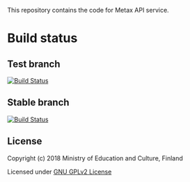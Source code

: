 This repository contains the code for Metax API service.

# Build status

## Test branch
[![Build Status](https://travis-ci.org/CSCfi/metax-api.svg?branch=test)](https://travis-ci.org/CSCfi/metax-api)

## Stable branch
[![Build Status](https://travis-ci.org/CSCfi/metax-api.svg?branch=stable)](https://travis-ci.org/CSCfi/metax-api)

License
-------
Copyright (c) 2018 Ministry of Education and Culture, Finland

Licensed under [GNU GPLv2 License](LICENSE)